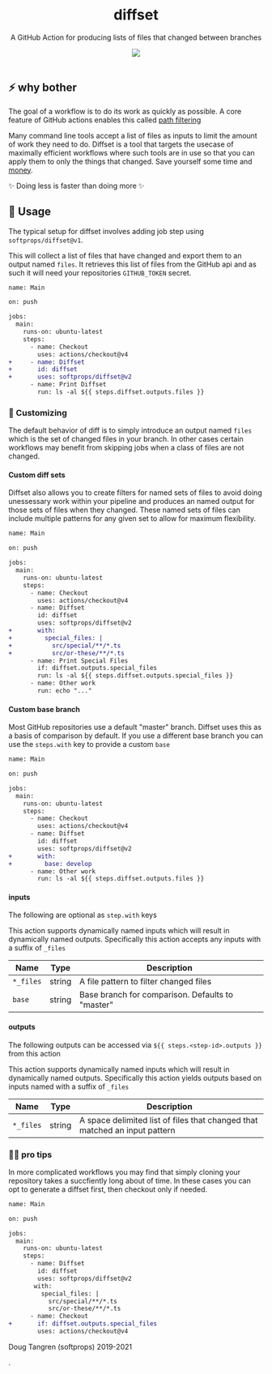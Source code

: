 <h1 align="center">
  diffset
</h1>

<p align="center">
   A GitHub Action for producing lists of files that changed between branches
</p>

<div align="center">
  <a href="https://github.com/softprops/diffset/actions">
		<img src="https://github.com/softprops/diffset/workflows/Main/badge.svg"/>
	</a>
</div>

<br />

## ⚡ why bother

The goal of a workflow is to do its work as quickly as possible. A core feature of GitHub actions enables this called [path filtering](https://help.github.com/en/actions/automating-your-workflow-with-github-actions/workflow-syntax-for-github-actions#onpushpull_requestpaths)

Many command line tools accept a list of files as inputs to limit the amount of work they need to do. Diffset is a tool that targets the usecase of maximally efficient workflows where such tools are in use so that you can apply them to only the things that changed. Save yourself some time and [money](https://help.github.com/en/github/setting-up-and-managing-billing-and-payments-on-github/about-billing-for-github-actions#about-billing-for-github-actions).

✨ Doing less is faster than doing more ✨

## 🤸 Usage

The typical setup for diffset involves adding job step using `softprops/diffset@v1`.

This will collect a list of files that have changed and export them to an output named `files`. It retrieves this list of files from the GitHub api and as such it will need your repositories `GITHUB_TOKEN` secret.

```diff
name: Main

on: push

jobs:
  main:
    runs-on: ubuntu-latest
    steps:
      - name: Checkout
        uses: actions/checkout@v4
+     - name: Diffset
+       id: diffset
+       uses: softprops/diffset@v2
      - name: Print Diffset
        run: ls -al ${{ steps.diffset.outputs.files }}
```

### 💅 Customizing

The default behavior of diff is to simply introduce an output named `files` which is the set of changed files in your branch. In other cases certain workflows may benefit from skipping jobs when a class of files are not changed.

#### Custom diff sets

Diffset also allows you to create filters for named sets of files to avoid doing unessessary work within your pipeline and produces an named output for those sets of files when they changed. These named sets of files can include multiple patterns for any given set to allow for maximum flexibility.

```diff
name: Main

on: push

jobs:
  main:
    runs-on: ubuntu-latest
    steps:
      - name: Checkout
        uses: actions/checkout@v4
      - name: Diffset
        id: diffset
        uses: softprops/diffset@v2
+       with:
+         special_files: |
+           src/special/**/*.ts
+           src/or-these/**/*.ts
      - name: Print Special Files
        if: diffset.outputs.special_files
        run: ls -al ${{ steps.diffset.outputs.special_files }}
      - name: Other work
        run: echo "..."
```

#### Custom base branch

Most GitHub repositories use a default "master" branch. Diffset uses this as a basis of comparison by default. If you use a different base branch you can use the `steps.with` key to provide a custom `base`

```diff
name: Main

on: push

jobs:
  main:
    runs-on: ubuntu-latest
    steps:
      - name: Checkout
        uses: actions/checkout@v4
      - name: Diffset
        id: diffset
        uses: softprops/diffset@v2
+       with:
+         base: develop
      - name: Other work
        run: ls -al ${{ steps.diffset.outputs.files }}
```

#### inputs

The following are optional as `step.with` keys

This action supports dynamically named inputs which will result in dynamically named outputs.
Specifically this action accepts any inputs with a suffix of `_files`

| Name      | Type   | Description                                      |
| --------- | ------ | ------------------------------------------------ |
| `*_files` | string | A file pattern to filter changed files           |
| `base`    | string | Base branch for comparison. Defaults to "master" |

#### outputs

The following outputs can be accessed via `${{ steps.<step-id>.outputs }}` from this action

This action supports dynamically named inputs which will result in dynamically named outputs.
Specifically this action yields outputs based on inputs named with a suffix of `_files`

| Name      | Type   | Description                                                                |
| --------- | ------ | -------------------------------------------------------------------------- |
| `*_files` | string | A space delimited list of files that changed that matched an input pattern |

### 💁‍♀️ pro tips

In more complicated workflows you may find that simply cloning your repository takes a succfiently long about of time. In these cases you can opt to generate a diffset first, then checkout only if needed.

```diff
name: Main

on: push

jobs:
  main:
    runs-on: ubuntu-latest
    steps:
      - name: Diffset
        id: diffset
        uses: softprops/diffset@v2
       with:
         special_files: |
           src/special/**/*.ts
           src/or-these/**/*.ts
      - name: Checkout
+       if: diffset.outputs.special_files
        uses: actions/checkout@v4
```

Doug Tangren (softprops) 2019-2021

.
